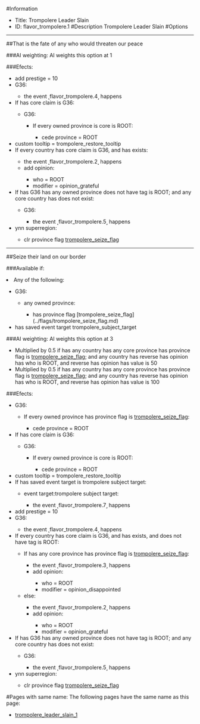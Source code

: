 #Information
 - Title: Trompolere Leader Slain
 - ID: flavor_trompolere.1
#Description
Trompolere Leader Slain
#Options

___
##That is the fate of any who would threaten our peace

###AI weighting:
AI weights this option at 1


###Efects:<ul><li>add prestige = 10</li><li>G36:</li><ul><li>the event ˻flavor_trompolere.4˼ happens</li></ul><li>If has core claim is G36:</li><ul><li>G36:</li><ul><li>If every owned province is core is ROOT:</li><ul><li>cede province = ROOT</li></ul></ul></ul><li>custom tooltip = trompolere_restore_tooltip</li><li>If every country has core claim is G36, and  has exists:</li><ul><li>the event ˻flavor_trompolere.2˼ happens</li><li>add opinion:</li><ul><li>who = ROOT</li><li>modifier = opinion_grateful</li></ul></ul><li>If has G36 has any owned province does not have tag is ROOT; and any core country has does not exist:</li><ul><li>G36:</li><ul><li>the event ˻flavor_trompolere.5˼ happens</li></ul></ul><li>ynn superregion:</li><ul><li>clr province flag [trompolere_seize_flag](../flags/trompolere_seize_flag.md)</li></ul></ul>

___
##Seize their land on our border

###Available if:
<li>Any of the following:</li><ul><li>G36:</li><ul><li>any owned province:</li><ul><li>has province flag [trompolere_seize_flag](../flags/trompolere_seize_flag.md)</li></ul></ul><li>has saved event target trompolere_subject_target</li></ul>

###AI weighting:
AI weights this option at 3
 - Multiplied by 0.5 if has any country has any core province has province flag is [trompolere_seize_flag](../flags/trompolere_seize_flag.md); and any country has reverse has opinion has who is ROOT, and reverse has opinion has value is 50
 - Multiplied by 0.5 if has any country has any core province has province flag is [trompolere_seize_flag](../flags/trompolere_seize_flag.md); and any country has reverse has opinion has who is ROOT, and reverse has opinion has value is 100


###Efects:<ul><li>G36:</li><ul><li>If every owned province has province flag is [trompolere_seize_flag](../flags/trompolere_seize_flag.md):</li><ul><li>cede province = ROOT</li></ul></ul><li>If has core claim is G36:</li><ul><li>G36:</li><ul><li>If every owned province is core is ROOT:</li><ul><li>cede province = ROOT</li></ul></ul></ul><li>custom tooltip = trompolere_restore_tooltip</li><li>If has saved event target is trompolere subject target:</li><ul><li>event target:trompolere subject target:</li><ul><li>the event ˻flavor_trompolere.7˼ happens</li></ul></ul><li>add prestige = 10</li><li>G36:</li><ul><li>the event ˻flavor_trompolere.4˼ happens</li></ul><li>If every country has core claim is G36, and  has exists, and does not have tag is ROOT:</li><ul><li>If has any core province has province flag is [trompolere_seize_flag](../flags/trompolere_seize_flag.md):</li><ul><li>the event ˻flavor_trompolere.3˼ happens</li><li>add opinion:</li><ul><li>who = ROOT</li><li>modifier = opinion_disappointed</li></ul></ul><li>else:</li><ul><li>the event ˻flavor_trompolere.2˼ happens</li><li>add opinion:</li><ul><li>who = ROOT</li><li>modifier = opinion_grateful</li></ul></ul></ul><li>If has G36 has any owned province does not have tag is ROOT; and any core country has does not exist:</li><ul><li>G36:</li><ul><li>the event ˻flavor_trompolere.5˼ happens</li></ul></ul><li>ynn superregion:</li><ul><li>clr province flag [trompolere_seize_flag](../flags/trompolere_seize_flag.md)</li></ul></ul>


#Pages with same name:
The following pages have the same name as this page:
 - [trompolere_leader_slain_1](trompolere_leader_slain_1.md)
